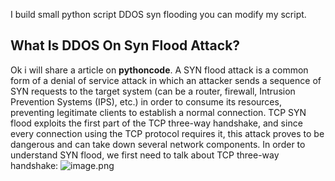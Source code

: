 I build small python script DDOS syn flooding you can modify my script.

## What Is DDOS On Syn Flood Attack?
Ok i will share a article on **pythoncode**. A SYN flood attack is a common form of a denial of service attack in which an attacker sends a sequence of SYN requests to the target system (can be a router, firewall, Intrusion Prevention Systems (IPS), etc.) in order to consume its resources, preventing legitimate clients to establish a normal connection.
TCP SYN flood exploits the first part of the TCP three-way handshake, and since every connection using the TCP protocol requires it, this attack proves to be dangerous and can take down several network components.
In order to understand SYN flood, we first need to talk about TCP three-way handshake:
![image.png]({(https://user-images.githubusercontent.com/83481679/159234697-97e69bad-9f95-43a9-b4b0-21fadac345a0.png)})

